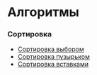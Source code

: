 # Алгоритмы

### Сортировка
* [Сортировка выбором](./sorting/selection.ts)
* [Сортировка пузырьком](./sorting/bubble.ts)
* [Сортировка вставками](./sorting/insertion.ts)
